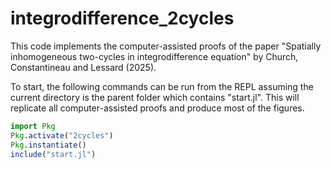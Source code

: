 # integrodifference_2cycles
This code implements the computer-assisted proofs of the paper "Spatially inhomogeneous two-cycles in integrodifference equation" by Church, Constantineau and Lessard (2025).

To start, the following commands can be run from the REPL assuming the current directory is the parent folder which contains "start.jl". This will replicate all computer-assisted proofs and produce most of the figures.
```julia
import Pkg
Pkg.activate("2cycles")
Pkg.instantiate()
include("start.jl")
```
